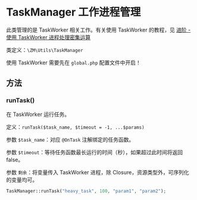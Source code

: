 # TaskManager 工作进程管理

此类管理的是 TaskWorker 相关工作。有关使用 TaskWorker 的教程，见 [进阶 - 使用 TaskWorker 进程处理密集运算](/advanced/task-worker)

类定义：`\ZM\Utils\TaskManager`

使用 TaskWorker 需要先在 `global.php` 配置文件中开启！

## 方法

### runTask()

在 TaskWorker 运行任务。

定义：`runTask($task_name, $timeout = -1, ...$params)`

参数 `$task_name`：对应 `@OnTask` 注解绑定的任务函数。

参数 `$timeout`：等待任务函数最长运行的时间（秒），如果超过此时间将返回 false。

参数 `剩余`：将变量传入 TaskWorker 进程，除 Closure，资源类型外，可序列化的变量均可。

```php
TaskManager::runTask("heavy_task", 100, "param1", "param2");
```

